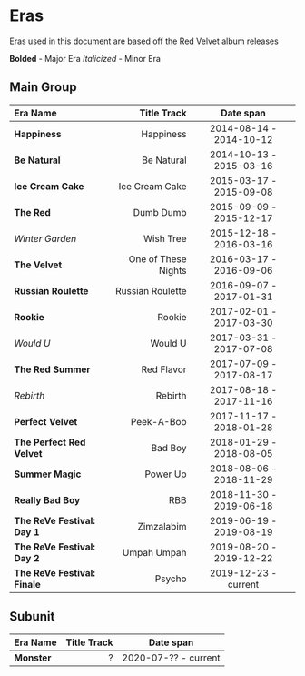 # Eras

Eras used in this document are based off the Red Velvet album releases

**Bolded** - Major Era
_Italicized_ - Minor Era

## Main Group
| Era Name                      |     Title Track     |        Date span        |
|:------------------------------|--------------------:|:-----------------------:|
| **Happiness**                 |      Happiness      | 2014-08-14 - 2014-10-12 |
| **Be Natural**                |     Be Natural      | 2014-10-13 - 2015-03-16 |
| **Ice Cream Cake**            |   Ice Cream Cake    | 2015-03-17 - 2015-09-08 |
| **The Red**                   |      Dumb Dumb      | 2015-09-09 - 2015-12-17 |
| _Winter Garden_               |      Wish Tree      | 2015-12-18 - 2016-03-16 |
| **The Velvet**                | One of These Nights | 2016-03-17 - 2016-09-06 |
| **Russian Roulette**          |  Russian Roulette   | 2016-09-07 - 2017-01-31 |
| **Rookie**                    |       Rookie        | 2017-02-01 - 2017-03-30 |
| _Would U_                     |       Would U       | 2017-03-31 - 2017-07-08 |
| **The Red Summer**            |     Red Flavor      | 2017-07-09 - 2017-08-17 |
| _Rebirth_                     |       Rebirth       | 2017-08-18 - 2017-11-16 |
| **Perfect Velvet**            |     Peek-A-Boo      | 2017-11-17 - 2018-01-28 |
| **The Perfect Red Velvet**    |       Bad Boy       | 2018-01-29 - 2018-08-05 |
| **Summer Magic**              |      Power Up       | 2018-08-06 - 2018-11-29 |
| **Really Bad Boy**            |         RBB         | 2018-11-30 - 2019-06-18 |
| **The ReVe Festival: Day 1**  |     Zimzalabim      | 2019-06-19 - 2019-08-19 |
| **The ReVe Festival: Day 2**  |     Umpah Umpah     | 2019-08-20 - 2019-12-22 |
| **The ReVe Festival: Finale** |       Psycho        |  2019-12-23 - current   |

## Subunit

| Era Name    | Title Track |      Date span       |
|:------------|------------:|:--------------------:|
| **Monster** |           ? | 2020-07-?? - current |